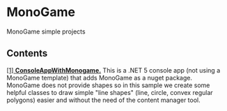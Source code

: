 # MonoGame
MonoGame simple projects

## Contents
[[1] **ConsoleAppWithMonogame.**](ConsoleAppWithMonogame)  This is a .NET 5 console app (not using a MonoGame template) that adds MonoGame as a nuget package.
MonoGame does not provide shapes so in this sample we create some helpful classes to draw simple "line shapes" (line, circle, convex regular polygons) easier and
without the need of the content manager tool.
